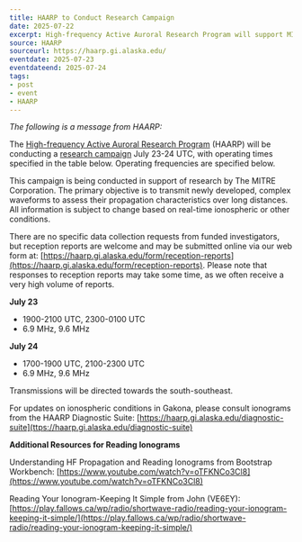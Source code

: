 ```yaml
---
title: HAARP to Conduct Research Campaign
date: 2025-07-22
excerpt: High-frequency Active Auroral Research Program will support MITRE Corporation.
source: HAARP
sourceurl: https://haarp.gi.alaska.edu/
eventdate: 2025-07-23
eventdateend: 2025-07-24
tags:
- post
- event
- HAARP
---
```

*The following is a message from HAARP:*

The [High-frequency Active Auroral Research Program](https://haarp.gi.alaska.edu/) (HAARP) will be conducting a [research
campaign](https://haarp.gi.alaska.edu/transmissions) July 23-24 UTC, with operating times specified in the table below. Operating frequencies are specified below.

This campaign is being conducted in support of research by The MITRE Corporation. The primary objective is to transmit newly developed, complex waveforms to assess their propagation characteristics over long distances. All information is subject to change based on real-time ionospheric or other conditions.

There are no specific data collection requests from funded investigators, but reception reports are welcome and may be submitted online via our web form at: [https://haarp.gi.alaska.edu/form/reception-reports](https://haarp.gi.alaska.edu/form/reception-reports). Please note that responses to reception reports may take some time, as we often receive a very high volume of reports.

**July 23**   
- 1900-2100 UTC, 2300-0100 UTC
- 6.9 MHz, 9.6 MHz

**July 24**   
- 1700-1900 UTC, 2100-2300 UTC
- 6.9 MHz, 9.6 MHz

Transmissions will be directed towards the south-southeast.

For updates on ionospheric conditions in Gakona, please consult ionograms from the HAARP Diagnostic Suite: [https://haarp.gi.alaska.edu/diagnostic-suite](ttps://haarp.gi.alaska.edu/diagnostic-suite)

**Additional Resources for Reading Ionograms**

Understanding HF Propagation and Reading Ionograms from Bootstrap Workbench: [https://www.youtube.com/watch?v=oTFKNCo3Cl8](https://www.youtube.com/watch?v=oTFKNCo3Cl8)

Reading Your Ionogram-Keeping It Simple from John (VE6EY): [https://play.fallows.ca/wp/radio/shortwave-radio/reading-your-ionogram-keeping-it-simple/](https://play.fallows.ca/wp/radio/shortwave-radio/reading-your-ionogram-keeping-it-simple/)